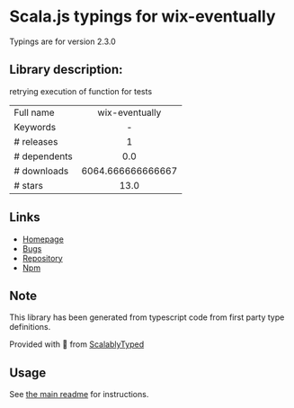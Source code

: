
# Scala.js typings for wix-eventually

Typings are for version 2.3.0

## Library description:
retrying execution of function for tests

|                    |                 |
| ------------------ | :-------------: |
| Full name          | wix-eventually |
| Keywords           | - |
| # releases         | 1 |
| # dependents       | 0.0 |
| # downloads        | 6064.666666666667 |
| # stars            | 13.0 |

## Links
- [Homepage](https://github.com/wix/wix-eventually)
- [Bugs](https://github.com/wix/wix-eventually/issues)
- [Repository](https://github.com/wix/wix-eventually)
- [Npm](https://www.npmjs.com/package/wix-eventually)
    


## Note
This library has been generated from typescript code from first party type definitions.

Provided with :purple_heart: from [ScalablyTyped](https://github.com/oyvindberg/ScalablyTyped)

## Usage
See [the main readme](../../readme.md) for instructions.


